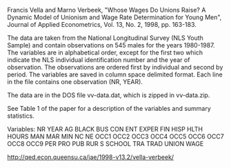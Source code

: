 Francis Vella and Marno Verbeek, "Whose Wages Do Unions Raise? A
Dynamic Model of Unionism and Wage Rate Determination for Young Men",
Journal of Applied Econometrics, Vol. 13, No. 2, 1998, pp. 163-183.

The data are taken from the National Longitudinal Survey (NLS Youth
Sample) and contain observations on 545 males for the years 1980-1987.
The variables are in alphabetical order, except for the first two which
indicate the NLS individual identification number and the year of
observation. The observations are ordered first by individual and
second by period. The variables are saved in column space delimited
format. Each line in the file contains one observation (NR, YEAR). 

The data are in the DOS file vv-data.dat, which is zipped in
vv-data.zip.

See Table 1 of the paper for a description of the variables and summary
statistics. 

Variables:
NR YEAR AG BLACK BUS CON ENT EXPER FIN HISP HLTH HOURS MAN MAR MIN NC NE 
OCC1 OCC2 OCC3 OCC4 OCC5 OCC6 OCC7 OCC8 OCC9 PER PRO PUB RUR S SCHOOL TRA 
TRAD UNION WAGE

http://qed.econ.queensu.ca/jae/1998-v13.2/vella-verbeek/
